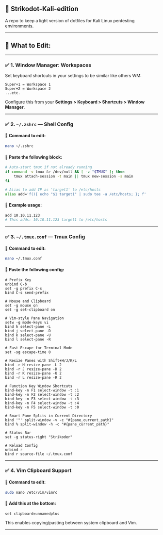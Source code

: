 ## 📁 Strikodot-Kali-edition

A repo to keep a light version of dotfiles for Kali Linux pentesting environments.

---

## 🧭 What to Edit:

---

### ✅ 1. Window Manager: Workspaces

Set keyboard shortcuts in your settings to be similar like others WM:

```
Super+1 = Workspace 1  
Super+2 = Workspace 2  
...etc.
```

Configure this from your **Settings > Keyboard > Shortcuts > Window Manager**.

---

### ✅ 2. `~/.zshrc` — Shell Config

#### 🔹 Command to edit:
```bash
nano ~/.zshrc
```

#### 🔹 Paste the following block:

```sh
# Auto-start tmux if not already running
if command -v tmux &> /dev/null && [ -z "$TMUX" ]; then
    tmux attach-session -t main || tmux new-session -s main
fi

# Alias to add IP as 'target1' to /etc/hosts
alias add='f(){ echo "$1 target1" | sudo tee -a /etc/hosts; }; f'
```

#### 🧪 Example usage:
```bash
add 10.10.11.123
# This adds: 10.10.11.123 target1 to /etc/hosts
```

---

### ✅ 3. `~/.tmux.conf` — Tmux Config

#### 🔹 Command to edit:
```bash
nano ~/.tmux.conf
```

#### 🔹 Paste the following config:

```tmux
# Prefix Key
unbind C-b
set -g prefix C-s
bind C-s send-prefix

# Mouse and Clipboard
set -g mouse on
set -g set-clipboard on

# Vim-style Pane Navigation
setw -g mode-keys vi
bind h select-pane -L
bind j select-pane -D
bind k select-pane -U
bind l select-pane -R

# Fast Escape for Terminal Mode
set -sg escape-time 0

# Resize Panes with Shift+H/J/K/L
bind -r H resize-pane -L 2
bind -r J resize-pane -D 2
bind -r K resize-pane -U 2
bind -r L resize-pane -R 2

# Function Key Window Shortcuts
bind-key -n F1 select-window -t :1
bind-key -n F2 select-window -t :2
bind-key -n F3 select-window -t :3
bind-key -n F4 select-window -t :4
bind-key -n F5 select-window -t :0

# Smart Pane Splits in Current Directory
bind '"' split-window -v -c "#{pane_current_path}"
bind % split-window -h -c "#{pane_current_path}"

# Status Bar
set -g status-right "Strikoder"

# Reload Config
unbind r
bind r source-file ~/.tmux.conf
```

---

### ✅ 4. Vim Clipboard Support

#### 🔹 Command to edit:
```bash
sudo nano /etc/vim/vimrc
```

#### 🔹 Add this at the bottom:
```vim
set clipboard=unnamedplus
```

This enables copying/pasting between system clipboard and Vim.

---
